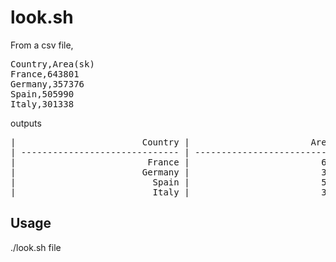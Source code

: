 # look.sh

From a csv file,
<pre>
Country,Area(sk)
France,643801
Germany,357376
Spain,505990
Italy,301338
</pre>
outputs
<pre>
|                        Country |                       Area(sk) |
| ------------------------------ | ------------------------------ |
|                         France |                         643801 |
|                        Germany |                         357376 |
|                          Spain |                         505990 |
|                          Italy |                         301338 |
</pre>

## Usage
./look.sh file
